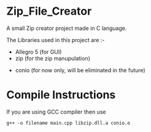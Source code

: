 # Zip_File_Creator
A small Zip creator project made in C language.

The Libraries used in this project are :-
* Allegro 5 (for GUI)
* zip (for the zip manupulation)
- conio (for now only, will be eliminated in the future)

# Compile Instructions

If you are using GCC compiler then use 
```
g++ -o filename main.cpp libzip.dll.a conio.o
```
